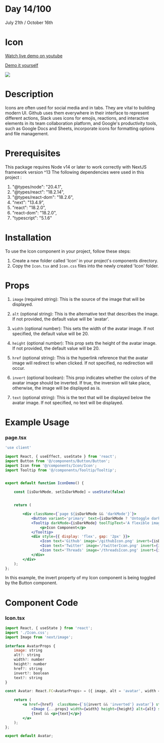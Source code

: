 # Day 14/100

July 21th / October 16th

# Icon
<a href="https://www.youtube.com/watch?v=sVRQp1Cxd-w" target="_blank">Watch live demo on youtube</a>

<a href="https://100daysofcomponents.netlify.app/icon" target="_blank">Demo it yourself</a>

<a href="https://100daysofcomponents.netlify.app/icon" target="_blank"><img src="https://cdn.discordapp.com/attachments/715319623637270638/1132007688990117998/image.png"/></a>  

# Description 

Icons are often used for social media and in tabs. They are vital to building modern UI. Github uses them everywhere in their interface to represent different actions, Slack uses icons for emojis, reactions, and interactive elements in its team collaboration platform, and  Google's productivity tools, such as Google Docs and Sheets, incorporate icons for formatting options and file management.

# Prerequisites
This package requires Node v14 or later to work correctly with NextJS framework version ^13
The following dependencies were used in this project :
1. "@types/node": "20.4.1",
2. "@types/react": "18.2.14",
3. "@types/react-dom": "18.2.6",
4. "next": "13.4.9",
5. "react": "18.2.0",
6. "react-dom": "18.2.0",
7. "typescript": "5.1.6"


# Installation 

To use the Icon component in your project, follow these steps:

1. Create a new folder called 'Icon' in your project's components directory.
2. Copy the `Icon.tsx` and `Icon.css` files into the newly created 'Icon' folder.

# Props 

1. `image` (required string): This is the source of the image that will be displayed.

2. `alt` (optional string): This is the alternative text that describes the image. If not provided, the default value will be 'avatar'.

3. `width` (optional number): This sets the width of the avatar image. If not specified, the default value will be 20.

4. `height` (optional number): This prop sets the height of the avatar image. If not provided, the default value will be 20.

5. `href` (optional string): This is the hyperlink reference that the avatar image will redirect to when clicked. If not specified, no redirection will occur.
6. `invert` (optional boolean): This prop indicates whether the colors of the avatar image should be inverted. If true, the inversion will take place, otherwise, the image will be displayed as is.
7. `text` (optional string): This is the text that will be displayed below the avatar image. If not specified, no text will be displayed.

# Example Usage
### page.tsx
```jsx
'use client'

import React, { useEffect, useState } from 'react';
import Button from '@/components/Button/Button';
import Icon from '@/components/Icon/Icon';
import Tooltip from '@/components/Tooltip/Tooltip';


export default function IconDemo() {

    const [isDarkMode, setIsDarkMode] = useState(false)


    return (

        <div className={`page ${isDarkMode && 'darkMode'}`}>
            <Button variant='primary' text={isDarkMode ? 'Untoggle dark mode' : 'Toggle dark mode'} handleClick={async () => setIsDarkMode(!isDarkMode)} />
            <Tooltip darkMode={isDarkMode} toolTipText='A flexible image icon component.'>
                <p>Icon Component</p>
            </Tooltip>
            <div style={{ display: 'flex', gap: '2px' }}>
                <Icon text='Github' image='/githubIcon.png' invert={isDarkMode && true} />
                <Icon text='Twitter' image='/twitterIcon.png' invert={isDarkMode && true} />
                <Icon text='Threads' image='/threadsIcon.png' invert={isDarkMode && true} />
            </div>
        </div>
    );
};
```
In this example, the invert property of my Icon component is being toggled by the Button component.  

# Component Code 

### Icon.tsx
```jsx
import React, { useState } from 'react';
import './Icon.css';
import Image from 'next/image';

interface AvatarProps {
    image: string
    alt?: string
    width?: number
    height?: number
    href?: string
    invert?: boolean
    text?: string
}

const Avatar: React.FC<AvatarProps> = ({ image, alt = 'avatar', width = 20, height = 20, href = '', invert = false, text = '', ...props }) => {

    return (
        <a href={href}  className={`${invert && 'inverted'} avatar`} style={{ height: `${height + 20}px` }}>
            <Image {...props} width={width} height={height} alt={alt} src={image} />
            {text && <p>{text}</p>}
        </a>
    );
};

export default Avatar;
```
 